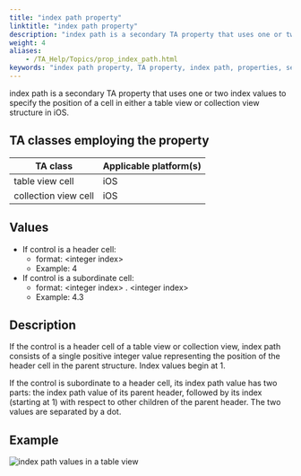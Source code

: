 ```yaml
--- 
title: "index path property"
linktitle: "index path property"
description: "index path is a secondary TA property that uses one or two index values to specify the position of a cell in either a table view or collection view structure in iOS."
weight: 4
aliases: 
    - /TA_Help/Topics/prop_index_path.html
keywords: "index path property, TA property, index path, properties, secondary, index path"
---
```


index path is a secondary TA property that uses one or two index values to specify the position of a cell in either a table view or collection view structure in iOS.

## TA classes employing the property

|TA class|Applicable platform\(s\)|
|--------|------------------------|
|table view cell|iOS|
|collection view cell|iOS|

## Values

-   If control is a header cell:
    -   format: <integer index\>
    -   Example: 4
-   If control is a subordinate cell:
    -   format: <integer index\> . <integer index\>
    -   Example: 4.3

## Description

If the control is a header cell of a table view or collection view, index path consists of a single positive integer value representing the position of the header cell in the parent structure. Index values begin at 1.

If the control is subordinate to a header cell, its index path value has two parts: the index path value of its parent header, followed by its index \(starting at 1\) with respect to other children of the parent header. The two values are separated by a dot.

## Example

![](/images/TA_Help/Images/prop_index_path.table_view.png "index path values in a table view")

